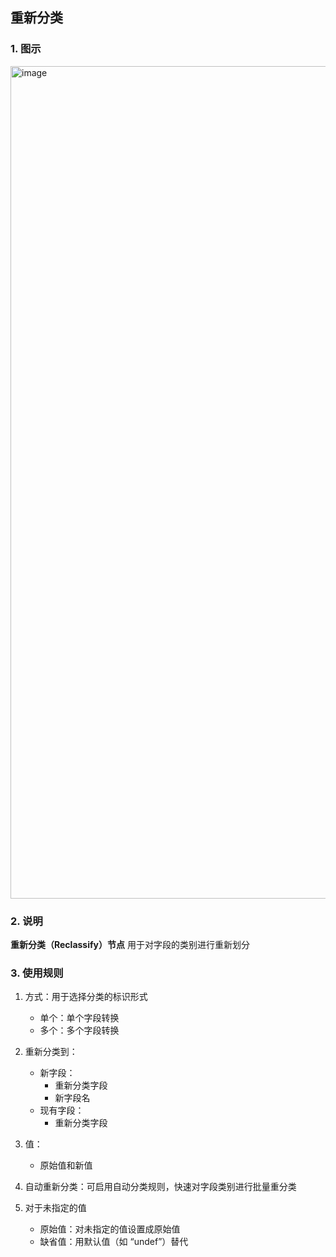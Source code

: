## 重新分类 ##
### 1. 图示 ###
<img width="800" height="1332" alt="image" src="https://github.com/user-attachments/assets/44f51cc1-b0ec-4de0-a845-ea2dd8d7c449" />

### 2. 说明 ###
**重新分类（Reclassify）节点**
用于对字段的类别进行重新划分
### 3. 使用规则 ###
1. 方式：用于选择分类的标识形式 
   - 单个：单个字段转换
   - 多个：多个字段转换

2. 重新分类到：
   - 新字段：
     - 重新分类字段
     - 新字段名
   - 现有字段：
     - 重新分类字段

3. 值：
   - 原始值和新值

4. 自动重新分类：可启用自动分类规则，快速对字段类别进行批量重分类
   
5. 对于未指定的值
   - 原始值：对未指定的值设置成原始值
   - 缺省值：用默认值（如 “undef”）替代
